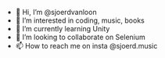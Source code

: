 - 👋 Hi, I’m @sjoerdvanloon
- 👀 I’m interested in coding, music, books
- 🌱 I’m currently learning Unity
- 💞️ I’m looking to collaborate on Selenium
- 📫 How to reach me on insta @sjoerd.music

<!---
sjoerdvanloon/sjoerdvanloon is a ✨ special ✨ repository because its `README.md` (this file) appears on your GitHub profile.
You can click the Preview link to take a look at your changes.
--->
